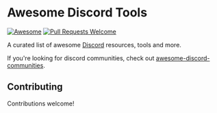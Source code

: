 # Awesome Discord Tools   
<a href="https://github.com/sindresorhus/awesome">[![Awesome](https://awesome.re/badge.svg)](https://awesome.re) 
<a href="https://github.com/KieranRobson/awesome-discord-tools/pulls"><img alt="Pull Requests Welcome" src="https://img.shields.io/badge/PRs-welcome-brightgreen.svg?style=flat-square"></a>

<p>
  A curated list of awesome <a href="http://www.discord.com/">Discord</a> resources, tools and more. 
</p>
 If you're looking for discord communities, check out <a href="https://github.com/mhxion/awesome-discord-communities#readme">awesome-discord-communities</a>.

## Contributing

Contributions welcome!
